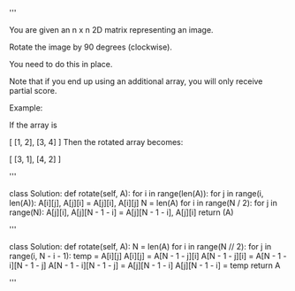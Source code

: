 '''

You are given an n x n 2D matrix representing an image.

Rotate the image by 90 degrees (clockwise).

You need to do this in place.

Note that if you end up using an additional array, you will only receive partial score.

Example:

If the array is

\[
\[1, 2\],
\[3, 4\]
\]
Then the rotated array becomes:

\[
\[3, 1\],
\[4, 2\]
\]

'''

class Solution:
def rotate(self, A):
for i in range(len(A)):
for j in range(i, len(A)):
A\[i\]\[j\], A\[j\]\[i\] = A\[j\]\[i\], A\[i\]\[j\]
N = len(A)
for i in range(N / 2):
for j in range(N):
A\[j\]\[i\], A\[j\]\[N - 1 - i\] = A\[j\]\[N - 1 - i\], A\[j\]\[i\]
return (A)

'''

class Solution:
def rotate(self, A):
N = len(A)
for i in range(N // 2):
for j in range(i, N - i - 1):
temp = A\[i\]\[j\]
A\[i\]\[j\] = A\[N - 1 - j\]\[i\]
A\[N - 1 - j\]\[i\] = A\[N - 1 - i\]\[N - 1 - j\]
A\[N - 1 - i\]\[N - 1 - j\] = A\[j\]\[N - 1 - i\]
A\[j\]\[N - 1 - i\] = temp
return A

'''
